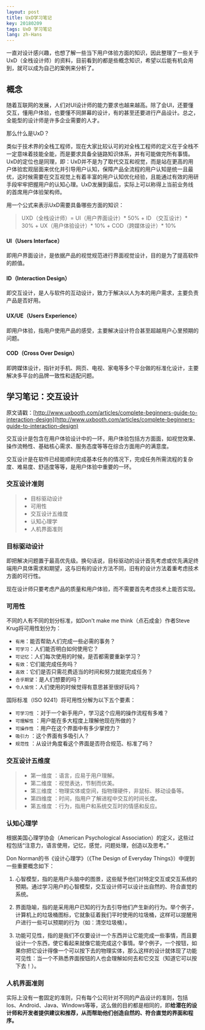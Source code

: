 ```yaml
---
layout: post
title: UxD学习笔记
key: 20180209
tags: UxD 学习笔记
lang: zh-Hans
---
```


一直对设计感兴趣，也想了解一些当下用户体验方面的知识，因此整理了一些关于UxD（全栈设计师）的资料，目前看到的都是些概念知识，希望以后能有机会用到，就可以成为自己的案例来分析了。

<!--more-->


## 概念

随着互联网的发展，人们对UI设计师的能力要求也越来越高。除了会UI，还要懂交互，懂用户体验，也要懂不同屏幕的设计，有的甚至还要进行产品设计。总之，全能型的设计师是许多企业需要的人才。

那么什么是UxD？

类似于技术界的全栈工程师，现在大家比较认可的对全栈工程师的定义在于全栈不一定意味着技能全能，而是要求具备全链路知识体系，并有可能做完所有事情。UxD的定位也是同理，即：UxD并不是为了取代交互和视觉，而是站在更高的用户体验宏观层面来优化并引导用户认知，保障产品全流程的用户认知是统一且最优，这时候需要在交互视觉上有着丰富的用户认知优化经验，且能通过有效的用研手段牢牢把握用户的认知心理。UxD发展到最后，实际上可以称得上当前业务线的首席用户体验架构师。

用一个公式来表示UxD需要具备哪些方面的知识：

> UXD（全栈设计师）=
>    UI（用户界面设计）* 50% + ID （交互设计）* 30% +
>    UX（用户体验设计）* 10% + COD（跨媒体设计）* 10%

#### UI（Users Interface）
即用户界面设计，是依据产品的视觉规范进行界面视觉设计，目的是为了提高软件的颜值。

#### ID（Interaction Design）
即交互设计，是人与软件的互动设计，致力于解决以人为本的用户需求，主要负责产品是否好用。

#### UX/UE（Users Experience）
即用户体验，指用户使用产品的感受，主要解决设计符合甚至超越用户心里预期的问题。

#### COD（Cross Over Design）
即跨媒体设计，指针对手机、网页、电视、家电等多个平台做的标准化设计，主要解决多平台的品牌一致性和适配问题。


## 学习笔记：交互设计

原文请戳：[http://www.uxbooth.com/articles/complete-beginners-guide-to-interaction-design](http://www.uxbooth.com/articles/complete-beginners-guide-to-interaction-design)

交互设计是包含在用户体验设计中的一环，用户体验包括方方面面，如视觉效果、操作流畅性、基础核心需求、服务态度等等在综合方面用户的满意度。

交互设计是在软件已经能顺利完成基本任务的情况下，完成任务所需流程的复杂度、难易度、舒适度等等，是用户体验中重要的一环。

### 交互设计准则
> - 目标驱动设计
> - 可用性
> - 交互设计五维度
> - 认知心理学
> - 人机界面准则

### 目标驱动设计

即把解决问题置于最高优先级。换句话说，目标驱动的设计首先考虑或优先满足终端用户具体需求和期望，这与旧有的设计方法不同，旧有的设计方法着重考虑技术方面的可行性。

现在设计师只要考虑产品的质量和用户体验，而不需要首先考虑技术上能否实现。

### 可用性

不同的人有不同的划分标准，如Don't make me think（点石成金）作者Steve Krug将可用性划分为：

- `有用`：能否帮助人们完成一些必需的事务？
- `可学习`：人们能否明白如何使用它？
- `可记忆`：人们每次使用的时候，是否都需要重新学习？
- `有效`：它们能完成任务吗？
- `高效`：它们是否只需花费适当的时间和努力就能完成任务？
- `合乎期望`：是人们想要的吗？
- `令人愉悦`：人们使用的时候觉得有意思甚至很好玩吗？

国际标准（ISO 9241）将可用性分解为以下五个要素：

- `可学习性` ：对于一个新手用户，学习这个应用的操作流程有多难？
- `可理解性` ：用户能在多大程度上理解他现在所做的？
- `可操作性` ：用户在这个界面中有多少掌控力？
- `吸引力` ：这个界面有多吸引人？
- `规范性` ：从设计角度看这个界面是否符合规范、标准了吗？

### 交互设计五维度

> - 第一维度 ：语言，应易于用户理解。
> - 第二维度 ：视觉表达，节制而优美。
> - 第三维度 ：物理实体或空间，指物理硬件，非鼠标、移动设备等。
> - 第四维度 ：时间，指用户了解进程中交互的时间长度。
> - 第五维度 ：行为，指用户和系统交互时的情感和反应。

### 认知心理学

根据美国心理学协会（American Psychological Association）的定义，这些过程包括“注意力，语言使用，记忆，感觉，问题处理，创造以及思考。”

Don Norman的书《设计心理学》（《The Design of Everyday Things》）中提到一些重要概念如下：

1. 心智模型，指的是用户头脑中的图景，这些赋予他们对特定交互或交互系统的预期。通过学习用户的心智模型，交互设计师可以设计出自然的、符合直觉的系统。

2. 界面隐喻，指的是采用用户已知的行为去引导他们产生新的行为。举个例子，计算机上的垃圾桶图标，它就象征着我们平时使用的垃圾桶，这样可以提醒用户进行一些可以预期的行为（如：清空垃圾桶）。

3. 功能可见性，指的是我们不仅要设计一个东西并让它能完成一些事情，而且要设计一个东西，使它看起来就像它能完成这个事情。举个例子，一个按钮，如果你把它设计得像一个可以按下去的物理实体，那么这样的设计就体现了功能可见性：当一个不熟悉界面按钮的人也会理解如何去和它交互（知道它可以按下去！）。

### 人机界面准则

实际上没有一套固定的准则，只有每个公司针对不同的产品设计的准则，包括Ios、Android、Java、Windows等等，这么做的目的都是相同的，即**给潜在的设计师和开发者提供建议和推荐，从而帮助他们创造自然的、符合直觉的界面和程序。**









